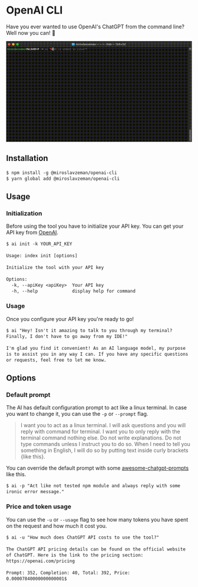 # OpenAI CLI

Have you ever wanted to use OpenAI's ChatGPT from the command line? Well now you can! 🚀


![alt text](docs/static/terminal.gif "Title")

## Installation

```console
$ npm install -g @miroslavzeman/openai-cli
$ yarn global add @miroslavzeman/openai-cli
```

## Usage

### Initialization

Before using the tool you have to initialize your API key. You can get your API key from [OpenAI](https://platform.openai.com/account/api-keys).

```console
$ ai init -k YOUR_API_KEY

Usage: index init [options]

Initialize the tool with your API key

Options:
  -k, --apiKey <apiKey>  Your API key
  -h, --help             display help for command
```

### Usage

Once you configure your API key you're ready to go!

```console
$ ai "Hey! Isn't it amazing to talk to you through my terminal? Finally, I don't have to go away from my IDE!"

I'm glad you find it convenient! As an AI language model, my purpose is to assist you in any way I can. If you have any specific questions or requests, feel free to let me know.
```

## Options


### Default prompt

The AI has default configuration prompt to act like a linux terminal. In case you want to change it, you can use the `-p` or `--prompt` flag.

> I want you to act as a linux terminal. I will ask questions and you will reply with command for terminal. I want you to only reply with the terminal command nothing else. Do not write explanations. Do not type commands unless I instruct you to do so. When I need to tell you something in English, I will do so by putting text inside curly brackets {like this}.

You can override the default prompt with some [awesome-chatgpt-prompts](https://github.com/f/awesome-chatgpt-prompts) like this.

```console
$ ai -p "Act like not tested npm module and always reply with some ironic error message."
```

### Price and token usage

You can use the `-u` or `--usage` flag to see how many tokens you have spent on the request and how much it cost you.

```console
$ ai -u "How much does ChatGPT API costs to use the tool?"

The ChatGPT API pricing details can be found on the official website of ChatGPT. Here is the link to the pricing section: https://openai.com/pricing

Prompt: 352, Completion: 40, Total: 392, Price: 0.00007840000000000001$
```
